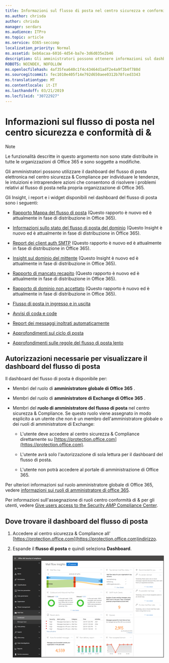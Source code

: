 ```yaml
---
title: Informazioni sul flusso di posta nel centro sicurezza e conformità di &
ms.author: chrisda
author: chrisda
manager: serdars
ms.audience: ITPro
ms.topic: article
ms.service: O365-seccomp
localization_priority: Normal
ms.assetid: beb6acaa-6016-4d54-ba7e-3d6d035e2b46
description: Gli amministratori possono ottenere informazioni sul dashboard del flusso di posta elettronica nel centro sicurezza & Compliance.
ROBOTS: NOINDEX, NOFOLLOW
ms.openlocfilehash: 4af35fea640c1f4c43464d1adf2e4a9f3b4f780d
ms.sourcegitcommit: fec1010e405f14e792d650aee0312b78fced3343
ms.translationtype: MT
ms.contentlocale: it-IT
ms.lasthandoff: 03/21/2019
ms.locfileid: "30722927"
---
```

# <a name="mail-flow-insights-in-the-security--compliance-center"></a>Informazioni sul flusso di posta nel centro sicurezza e conformità di &

> [!NOTE]
> Le funzionalità descritte in questo argomento non sono state distribuite in tutte le organizzazioni di Office 365 e sono soggette a modifiche.

Gli amministratori possono utilizzare il dashboard del flusso di posta elettronica nel centro sicurezza & Compliance per individuare le tendenze, le intuizioni e intraprendere azioni che consentono di risolvere i problemi relativi al flusso di posta nella propria organizzazione di Office 365.

Gli Insight, i report e i widget disponibili nel dashboard del flusso di posta sono i seguenti:

- [Rapporto Mappa del flusso di posta](mfi-mail-flow-map-report.md) (Questo rapporto è nuovo ed è attualmente in fase di distribuzione in Office 365).

- [Informazioni sullo stato del flusso di posta del dominio](mfi-domain-mail-flow-status-insight.md) (Questo Insight è nuovo ed è attualmente in fase di distribuzione in Office 365).

- [Report dei client auth SMTP](mfi-smtp-auth-clients-report.md) (Questo rapporto è nuovo ed è attualmente in fase di distribuzione in Office 365).

- [Insight sul dominio del mittente](mfi-sender-domain-insight.md) (Questo Insight è nuovo ed è attualmente in fase di distribuzione in Office 365).

- [Rapporto di mancato recapito](mfi-non-delivery-report.md) (Questo rapporto è nuovo ed è attualmente in fase di distribuzione in Office 365).

- [Rapporto di dominio non accettato](mfi-non-accepted-domain-report.md) (Questo rapporto è nuovo ed è attualmente in fase di distribuzione in Office 365).

- [Flusso di posta in ingresso e in uscita](mfi-outbound-and-inbound-mail-flow.md)

- [Avvisi di coda e code](mfi-queue-alerts-and-queues.md)

- [Report dei messaggi inoltrati automaticamente](mfi-auto-forwarded-messages-report.md)

- [Approfondimenti sul ciclo di posta](mfi-mail-loop-insight.md)

- [Approfondimenti sulle regole del flusso di posta lento](mfi-slow-mail-flow-rules-insight.md)

## <a name="permissions-required-to-view-the-mail-flow-dashboard"></a>Autorizzazioni necessarie per visualizzare il dashboard del flusso di posta

Il dashboard del flusso di posta è disponibile per:

- Membri del ruolo di **amministratore globale di Office 365** .

- Membri del ruolo di **amministratore di Exchange di Office 365** .

- Membri del **ruolo di amministratore del flusso di posta** nel centro sicurezza & Compliance. Se questo ruolo viene assegnato in modo esplicito a un utente che non è un membro dell'amministratore globale o dei ruoli di amministratore di Exchange:

  - L'utente deve accedere al centro sicurezza & Compliance direttamente su [https://protection.office.com](https://protection.office.com).

  - L'utente avrà solo l'autorizzazione di sola lettura per il dashboard del flusso di posta.

  - L'utente non potrà accedere al portale di amministrazione di Office 365.

Per ulteriori informazioni sul ruolo amministratore globale di Office 365, vedere [informazioni sui ruoli di amministratore di office 365](https://docs.microsoft.com/office365/admin/add-users/about-admin-roles).

Per informazioni sull'assegnazione di ruoli centro conformità di & per gli utenti, vedere [Give users access to the Security _AMP_ Compliance Center](https://docs.microsoft.com/office365/securitycompliance/grant-access-to-the-security-and-compliance-center).

## <a name="where-to-find-the-mail-flow-dashboard"></a>Dove trovare il dashboard del flusso di posta

1. Accedere al centro sicurezza & Compliance all' [https://protection.office.com](https://protection.office.com)indirizzo.

2. Espande il **flusso di posta** e quindi seleziona **Dashboard**.

   ![Dashboard del flusso di posta nel centro conformità & sicurezza di Office 365](media/mail-flow-dashboard-v2.png)
